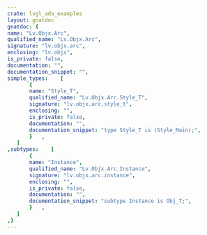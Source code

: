 ```yaml
---
crate: lvgl_ada_examples
layout: gnatdoc
gnatdoc: {
name: "Lv.Objx.Arc",
qualified_name: "Lv.Objx.Arc",
signature: "lv.objx.arc",
enclosing: "lv.objx",
is_private: false,
documentation: "",
documentation_snippet: "",
simple_types:    [
       {
       name: "Style_T",
       qualified_name: "Lv.Objx.Arc.Style_T",
       signature: "lv.objx.arc.style_t",
       enclosing: "",
       is_private: false,
       documentation: "",
       documentation_snippet: "type Style_T is (Style_Main);",
       }   ,
   ]
,subtypes:    [
       {
       name: "Instance",
       qualified_name: "Lv.Objx.Arc.Instance",
       signature: "lv.objx.arc.instance",
       enclosing: "",
       is_private: false,
       documentation: "",
       documentation_snippet: "subtype Instance is Obj_T;",
       }   ,
   ]
,}
---
```

